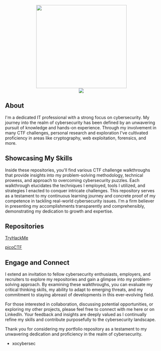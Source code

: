 <div id="header" align="center">
  <img src="https://avatars.githubusercontent.com/u/91302698?v=4" width="299" height="275"/>
  <br>
  <div id="badges">
    <a href="https://www.linkedin.com/in/quinn-kevresian-287a6a255">
      <img src="https://img.shields.io/badge/LinkedIn-blue?logo=linkedin&logoColor=white&style=plastic"/>
    </a>
    <br>
  </div>
</div>

About
---
I'm a dedicated IT professional with a strong focus on cybersecurity. My journey into the realm of cybersecurity has been defined by an unwavering pursuit of knowledge and hands-on experience. Through my involvement in many CTF challenges, personal research and exploration I've cultivated proficiency in areas like cryptography, web exploitation, forensics, and more.

Showcasing My Skills
---
Inside these repositories, you'll find various CTF challenge walkthroughs that provide insights into my problem-solving methodology, technical prowess, and approach to overcoming cybersecurity puzzles. Each walkthrough elucidates the techniques I employed, tools I utilized, and strategies I enacted to conquer intricate challenges. This repository serves as a testament to my continuous learning journey and concrete proof of my competence in tackling real-world cybersecurity issues. I'm a firm believer in presenting my accomplishments transparently and comprehensibly, demonstrating my dedication to growth and expertise.

Repositories
---
<a href="https://github.com/xocybersec/TryHackMe-Walkthroughs">TryHackMe</a>

<a href="https://github.com/xocybersec/picoCTF-Walkthroughs">picoCTF</a>

Engage and Connect
---
I extend an invitation to fellow cybersecurity enthusiasts, employers, and recruiters to explore my repositories and gain a glimpse into my problem-solving approach. By examining these walkthroughs, you can evaluate my critical thinking skills, my ability to adapt to emerging threats, and my commitment to staying abreast of developments in this ever-evolving field.

For those interested in collaboration, discussing potential opportunities, or exploring my other projects, please feel free to connect with me here or on LinkedIn. Your feedback and insights are deeply valued as I continually refine my skills and contribute purposefully to the cybersecurity landscape.

Thank you for considering my portfolio repository as a testament to my unwavering dedication and proficiency in the realm of cybersecurity.

- xocybersec
